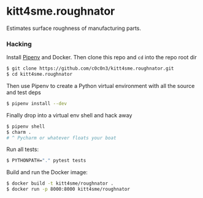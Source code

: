 # kitt4sme.roughnator
Estimates surface roughness of manufacturing parts.


### Hacking

Install [Pipenv][pipenv] and Docker. Then clone this repo and `cd`
into the repo root dir

```bash
$ git clone https://github.com/c0c0n3/kitt4sme.roughnator.git
$ cd kitt4sme.roughnator
```

Then use Pipenv to create a Python virtual environment with all
the source and test deps

```bash
$ pipenv install --dev
```

Finally drop into a virtual env shell and hack away

```bash
$ pipenv shell
$ charm .
# ^ Pycharm or whatever floats your boat
```

Run all tests:

```bash
$ PYTHONPATH="." pytest tests
```

Build and run the Docker image:

```bash
$ docker build -t kitt4sme/roughnator .
$ docker run -p 8000:8000 kitt4sme/roughnator
```




[pipenv]: https://pipenv.pypa.io/en/latest/